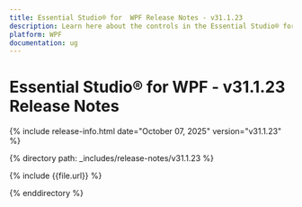 ```yaml
---
title: Essential Studio® for  WPF Release Notes - v31.1.23
description: Learn here about the controls in the Essential Studio® for  WPF Weekly Nuget Release - Release Notes - v31.1.23
platform: WPF
documentation: ug
---
```


# Essential Studio® for  WPF - v31.1.23 Release Notes

{% include release-info.html date="October 07, 2025"  version="v31.1.23" %}

{% directory path: _includes/release-notes/v31.1.23 %}

{% include {{file.url}} %}

{% enddirectory %}